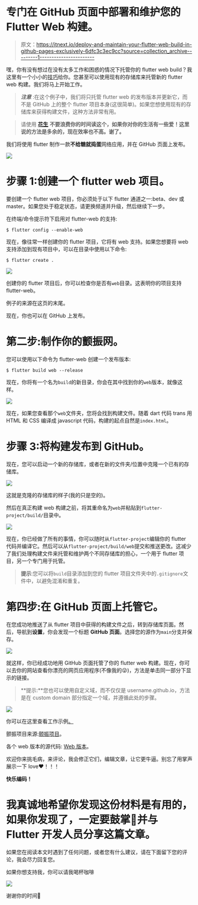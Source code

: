 # 专门在 GitHub 页面中部署和维护您的 Flutter Web 构建。

> 原文：<https://itnext.io/deploy-and-maintain-your-flutter-web-build-in-github-pages-exclusively-6dfc3c3ec9cc?source=collection_archive---------1----------------------->

嘿，你有没有想过在没有太多工作和困惑的情况下托管你的 flutter web build？我这里有一个小小的[技巧](http://coderwithabushido.me/trick_or_treat_web/#/)给你。您甚至可以使用现有的存储库来托管新的 flutter web 构建。我们将马上开始工作。

> ***注意*** :在这个例子中，我们将只托管 flutter web 的发布版本并更新它，而不是 GitHub 上的整个 flutter 项目本身(这很简单)。如果您想使用现有的存储库来获得构建文件，这种方法非常有用。

> 请使用 [**花生**](https://medium.com/@kevmoo/show-off-your-flutter-dart-web-app-with-peanut-c0307f2b733c) **不要浪费你的时间读这个，如果你对你的生活有一些爱！这里说的方法是多余的，现在效率也不高。谢了。**

我们将使用 flutter 制作一款**不给糖就捣蛋**网络应用，并在 GitHub 页面上发布。

![](img/5ef882e9ee07b77e1f3b7950aa3bf83e.png)

# 步骤 1:创建一个 flutter web 项目。

要创建一个 flutter web 项目，你必须处于以下 flutter 通道之一:beta、dev 或 master。如果您处于稳定状态，请更换频道并升级，然后继续下一步。

在终端/命令提示符下启用对 flutter-web 的支持:

`$ flutter config --enable-web`

现在，像往常一样创建你的 flutter 项目，它将有 web 支持。如果您想要将 web 支持添加到现有项目中，可以在目录中使用以下命令:

`$ flutter create .`

![](img/c0744c41090b61e11b488cdcec8f8d0f.png)

创建你的 flutter 项目后，你可以检查你是否有`web`目录。这表明你的项目支持 flutter-web。

例子的来源在这页的末尾。

现在，你也可以在 GitHub 上发布。

# 第二步:制作你的颤振网。

您可以使用以下命令为 flutter-web 创建一个发布版本:

`$ flutter build web --release`

现在，你将有一个名为`build`的新目录，你会在其中找到你的`web`版本，就像这样。

![](img/a7084014697c78820086ae60fca43f59.png)

现在，如果您查看那个`web`文件夹，您将会找到构建文件。随着 dart 代码 trans 用 HTML 和 CSS 编译成 javascript 代码，构建的起点自然是`index.html`。

# **步骤 3:将构建发布到 GitHub。**

现在，您可以启动一个新的存储库，或者在新的文件夹/位置中克隆一个已有的存储库。

![](img/402ccc3bb65a355ada366c2939c63ecd.png)

这就是克隆的存储库的样子(我的只是空的)。

然后在真正构建 web 构建之前，将其重命名为`web`并粘贴到`flutter-project/build/`目录中。

![](img/11ba3e47009e43fcea46eb05ed8201ae.png)

现在，你已经做了所有的事情，你可以随时从`flutter-project`编辑你的 flutter 代码并编译它。然后可以从`flutter-project/build/web`提交和推送更改。这减少了我们处理构建文件来托管和维护两个不同存储库的担心，一个用于 flutter 项目，另一个专门用于托管。

> **提示**:您可以将`build`目录添加到您的 flutter 项目文件夹中的`.gitignore`文件中，以避免混淆和重复。

# 第四步:在 GitHub 页面上托管它。

在您成功地推送了从 flutter 项目中获得的构建文件之后，转到存储库页面。然后，导航到**设置**，你会发现一个标题 **GitHub 页面**。选择您的源作为`main`分支并保存。

![](img/d6455d483f4a849e22279c92b04ba30f.png)

就这样，你已经成功地用 GitHub 页面托管了你的 flutter web 构建。现在，你可以去你的网站查看你漂亮的网页应用程序(不像我的😜)，方法是单击同一部分下显示的链接。

> **提示:**您也可以使用自定义域，而不仅仅是 username.github.io，方法是在 custom domain 部分指定一个域，并遵循此处的步骤。

![](img/b8057ee0ef0cb1c90f975fd588abb7ad.png)

你可以在这里查看工作示例[。](http://coderwithabushido.me/trick_or_treat_web/)

颤振项目来源:[颤振项目](https://github.com/coder-with-a-bushido/trick_or_treat)。

各个 web 版本的源代码: [Web 版本](https://github.com/coder-with-a-bushido/trick_or_treat_web)。

欢迎你来挑毛病，来评论，我会修正它们，编辑文章，让它更牛逼。别忘了用掌声展示一下 love❤️！！！

**快乐编码！**

# 我真诚地希望你发现这份材料是有用的，如果你发现了，一定要鼓掌👏并与 Flutter 开发人员分享这篇文章。

如果您在阅读本文时遇到了任何问题，或者您有什么建议，请在下面留下您的评论，我会尽力回复您。

如果你想支持我，你可以请我喝杯咖啡

[![](img/6d60b235fcc46a4bd696b90e886419ee.png)](https://www.buymeacoffee.com/karthikeyans)

谢谢你的时间🙌